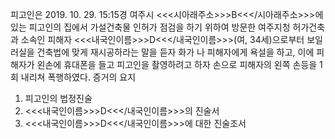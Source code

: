 피고인은 2019. 10. 29. 15:15경 여주시 <<<시아래주소>>>B<<</시아래주소>>>에 있는 피고인의 집에서 가설건축물 인허가 점검을 하기 위하여 방문한 여주지청 허가건축과 소속인 피해자 <<<내국인이름>>>D<<</내국인이름>>>(여, 34세)으로부터 보일러실을 건축법에 맞게 재시공하라는 말을 듣자 화가 나 피해자에게 욕설을 하고, 이에 피해자가 왼손에 휴대폰을 들고 피고인을 촬영하려고 하자 손으로 피해자의 왼쪽 손등을 1회 내리쳐 폭행하였다. 증거의 요지
1. 피고인의 법정진술
1. <<<내국인이름>>>D<<</내국인이름>>>의 진술서
1. <<<내국인이름>>>D<<</내국인이름>>>에 대한 진술조서